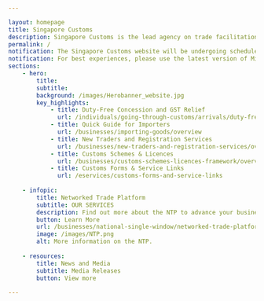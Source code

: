 ```yaml
---

layout: homepage
title: Singapore Customs
description: Singapore Customs is the lead agency on trade facilitation and revenue enforcement.
permalink: /
notification: The Singapore Customs website will be undergoing scheduled maintenance on 1 April 2021, Thursday, from around 10pm to 11.30pm. Users may experience intermittent access. We apologise for any inconvenience caused.
notification: For best experiences, please use the latest version of Microsoft Edge, Chrome, Firefox, Safari.<br> Singapore Customs remains in operation in the post Circuit Breaker period. To achieve the objective of safe distancing, we encourage members of public to access our digital services. Businesses can continue to submit trade declarations via TradeNet and other requests via our eServices (www.customs.gov.sg/services) or the Networked Trade Platform (www.ntp.gov.sg). For payment of taxes at the various Checkpoints, please make an advance declaration using Customs@SG app or the web portal (www.go.gov.sg/customs-sg).
sections:
    - hero:
        title:
        subtitle:
        background: /images/Herobanner_website.jpg
        key_highlights:
            - title: Duty-Free Concession and GST Relief
              url: /individuals/going-through-customs/arrivals/duty-free-concession-and-gst-relief
            - title: Quick Guide for Importers
              url: /businesses/importing-goods/overview
            - title: New Traders and Registration Services
              url: /businesses/new-traders-and-registration-services/overview
            - title: Customs Schemes & Licences
              url: /businesses/customs-schemes-licences-framework/overview
            - title: Customs Forms & Service Links
              url: /eservices/customs-forms-and-service-links
              
    - infopic:
        title: Networked Trade Platform
        subtitle: OUR SERVICES
        description: Find out more about the NTP to advance your business and improve your trade operations. 
        button: Learn More
        url: /businesses/national-single-window/networked-trade-platform
        image: /images/NTP.png
        alt: More information on the NTP.
        
    - resources:
        title: News and Media
        subtitle: Media Releases
        button: View more
    
---
```

